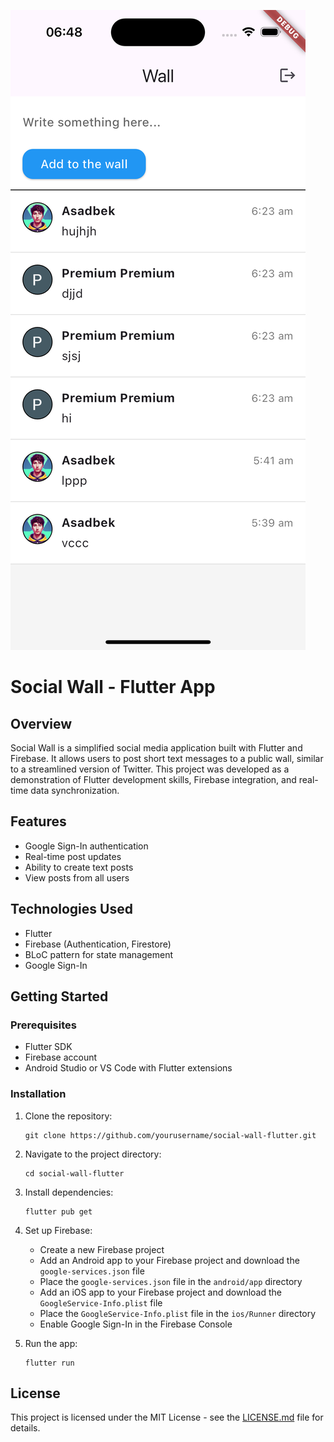 
![Social Wall App Screenshot](flutter_01.png)

# Social Wall - Flutter App

## Overview

Social Wall is a simplified social media application built with Flutter and Firebase. It allows users to post short text messages to a public wall, similar to a streamlined version of Twitter. This project was developed as a demonstration of Flutter development skills, Firebase integration, and real-time data synchronization.

## Features

- Google Sign-In authentication
- Real-time post updates
- Ability to create text posts
- View posts from all users

## Technologies Used

- Flutter
- Firebase (Authentication, Firestore)
- BLoC pattern for state management
- Google Sign-In

## Getting Started

### Prerequisites

- Flutter SDK
- Firebase account
- Android Studio or VS Code with Flutter extensions

### Installation

1. Clone the repository:
   ```
   git clone https://github.com/yourusername/social-wall-flutter.git
   ```

2. Navigate to the project directory:
   ```
   cd social-wall-flutter
   ```

3. Install dependencies:
   ```
   flutter pub get
   ```

4. Set up Firebase:
   - Create a new Firebase project
   - Add an Android app to your Firebase project and download the `google-services.json` file
   - Place the `google-services.json` file in the `android/app` directory
   - Add an iOS app to your Firebase project and download the `GoogleService-Info.plist` file
   - Place the `GoogleService-Info.plist` file in the `ios/Runner` directory
   - Enable Google Sign-In in the Firebase Console

5. Run the app:
   ```
   flutter run
   ```


## License

This project is licensed under the MIT License - see the [LICENSE.md](LICENSE.md) file for details.

